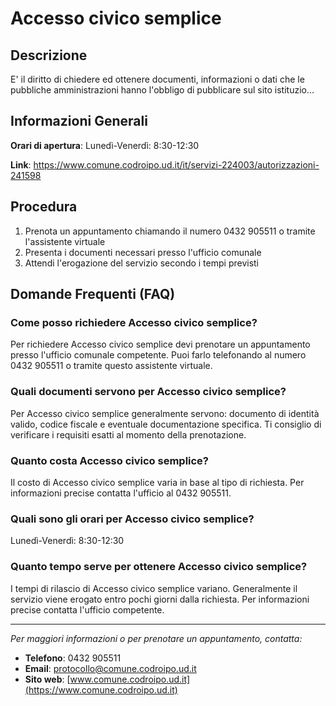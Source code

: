 # Accesso civico semplice

## Descrizione

E' il diritto di chiedere ed ottenere documenti, informazioni o dati che le pubbliche amministrazioni hanno l'obbligo di pubblicare sul sito istituzio...

## Informazioni Generali

**Orari di apertura**: Lunedì-Venerdì: 8:30-12:30

**Link**: https://www.comune.codroipo.ud.it/it/servizi-224003/autorizzazioni-241598

## Procedura

1. Prenota un appuntamento chiamando il numero 0432 905511 o tramite l'assistente virtuale
2. Presenta i documenti necessari presso l'ufficio comunale
3. Attendi l'erogazione del servizio secondo i tempi previsti

## Domande Frequenti (FAQ)

### Come posso richiedere Accesso civico semplice?

Per richiedere Accesso civico semplice devi prenotare un appuntamento presso l'ufficio comunale competente. Puoi farlo telefonando al numero 0432 905511 o tramite questo assistente virtuale.

### Quali documenti servono per Accesso civico semplice?

Per Accesso civico semplice generalmente servono: documento di identità valido, codice fiscale e eventuale documentazione specifica. Ti consiglio di verificare i requisiti esatti al momento della prenotazione.

### Quanto costa Accesso civico semplice?

Il costo di Accesso civico semplice varia in base al tipo di richiesta. Per informazioni precise contatta l'ufficio al 0432 905511.

### Quali sono gli orari per Accesso civico semplice?

Lunedì-Venerdì: 8:30-12:30

### Quanto tempo serve per ottenere Accesso civico semplice?

I tempi di rilascio di Accesso civico semplice variano. Generalmente il servizio viene erogato entro pochi giorni dalla richiesta. Per informazioni precise contatta l'ufficio competente.

---

*Per maggiori informazioni o per prenotare un appuntamento, contatta:*
- **Telefono**: 0432 905511
- **Email**: [protocollo@comune.codroipo.ud.it](mailto:protocollo@comune.codroipo.ud.it)
- **Sito web**: [www.comune.codroipo.ud.it](https://www.comune.codroipo.ud.it)
